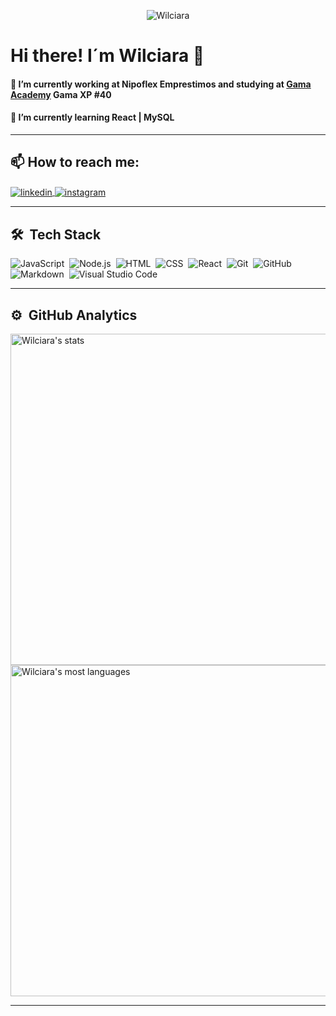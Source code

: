 <p align="center"><img src="https://komarev.com/ghpvc/?username=wilciara" alt="Wilciara" /></p>  


# Hi there! I´m Wilciara 👋  







 #### 🔭 I’m currently working at Nipoflex Emprestimos and studying at [Gama Academy](https://www.gama.academy/gama-experience/desenvolvimento-full-stack) Gama XP #40 
  
 
 #### 🌱 I’m currently learning React | MySQL  
 



***
## 📫 How to reach me:  
  



<a href="https://www.linkedin.com/in/wilciara-wertz-a11849217/" target="_blank">
  <img align="center" src="https://img.shields.io/badge/-wilciara-wertz?style=flat&logo=linkedin" alt="linkedin"/>
</a>  
<a href="https://instagram.com/wilciara" target="_blank">
 <img align="center" src="https://img.shields.io/badge/-wilciara-05122A?style=flat&logo=instagram" alt="instagram"/>
</a>
  

  
***
## 🛠 &nbsp;Tech Stack  


![JavaScript](https://img.shields.io/badge/-JavaScript-05122A?style=flat&logo=javascript)&nbsp;
![Node.js](https://img.shields.io/badge/-Node.js-05122A?style=flat&logo=node.js)&nbsp;
![HTML](https://img.shields.io/badge/-HTML-05122A?style=flat&logo=HTML5)&nbsp;
![CSS](https://img.shields.io/badge/-CSS-05122A?style=flat&logo=CSS3&logoColor=1572B6)&nbsp;
![React](https://img.shields.io/badge/-React-05122A?style=flat&logo=react)&nbsp;
![Git](https://img.shields.io/badge/-Git-05122A?style=flat&logo=git)&nbsp;
![GitHub](https://img.shields.io/badge/-GitHub-05122A?style=flat&logo=github)&nbsp;
![Markdown](https://img.shields.io/badge/-Markdown-05122A?style=flat&logo=markdown)&nbsp;
![Visual Studio Code](https://img.shields.io/badge/-Visual%20Studio%20Code-05122A?style=flat&logo=visual-studio-code&logoColor=007ACC)&nbsp;  




***
## ⚙️ &nbsp;GitHub Analytics  
  
  

<p align="left">
<img width="530em" src="https://github-readme-stats.vercel.app/api?username=wilciara&show_icons=true&theme=vision-friendly-dark" alt="Wilciara's stats"/>
<img width="530em" src="https://github-readme-stats.vercel.app/api/top-langs/?username=wilciara&layout=compact&theme=vision-friendly-dark" alt="Wilciara's most languages"/>
</p>

***

